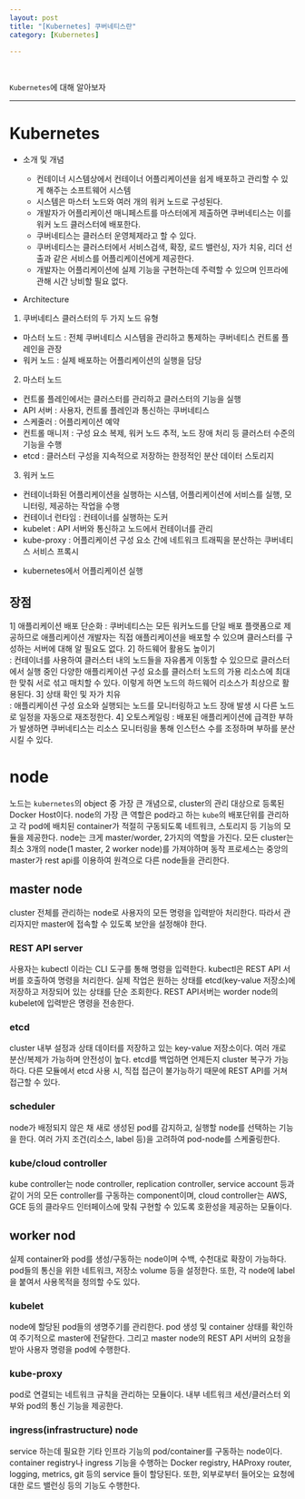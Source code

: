 ```yaml
---
layout: post
title: "[Kubernetes] 쿠버네티스란"
category: [Kubernetes]

---
```

<br>

`Kubernetes`에 대해 알아보자
<!-- more -->
 
<hr> 

# Kubernetes

* 소개 및 개념 
  * 컨테이너 시스템상에서 컨테이너 어플리케이션을 쉽게 배포하고 관리할 수 있게 해주는 소프트웨어 시스템
  * 시스템은 마스터 노드와 여러 개의 워커 노드로 구성된다.
  * 개발자가 어플리케이션 매니페스트를 마스터에게 제출하면 쿠버네티스는 이를 워커 노드 클러스터에 배포한다.
  * 쿠버네티스는 클러스터 운영체제라고 할 수 있다.
  * 쿠버네티스는 클러스터에서 서비스검색, 확장, 로드 밸런싱, 자가 치유, 리더 선출과 같은 서비스를 어플리케이션에게 제공한다.
  * 개발자는 어플리케이션에 실제 기능을 구현하는데 주력할 수 있으며 인프라에 관해 시간 낭비할 필요 없다.

* Architecture
1. 쿠버네티스 클러스터의 두 가지 노드 유형
- 마스터 노드 : 전체 쿠버네티스 시스템을 관리하고 통제하는 쿠버네티스 컨트롤 플레인을 관장
- 워커 노드 : 실제 배포하는 어플리케이션의 실행을 담당

2. 마스터 노드
- 컨트롤 플레인에서는 클러스터를 관리하고 클러스터의 기능을 실행
- API 서버 : 사용자, 컨트롤 플레인과 통신하는 쿠버네티스
- 스케줄러 : 어플리케이션 예약
- 컨트롤 매니저 : 구성 요소 복제, 워커 노드 추적, 노드 장애 처리 등 클러스터 수준의 기능을 수행
- etcd : 클러스터 구성을 지속적으로 저장하는 한정적인 분산 데이터 스토리지
  
3. 워커 노드
- 컨테이너화된 어플리케이션을 실행하는 시스템, 어플리케이션에 서비스를 실행, 모니터링, 제공하는 작업을 수행
- 컨테이너 런타임 : 컨테이너를 실행하는 도커
- kubelet : API 서버와 통신하고 노드에서 컨테이너를 관리
- kube-proxy : 어플리케이션 구성 요소 간에 네트워크 트래픽을 분산하는 쿠버네티스 서비스 프록시

* kubernetes에서 어플리케이션 실행


## 장점
1] 애플리케이션 배포 단순화 
: 쿠버네티스는 모든 워커노드를 단일 배포 플랫폼으로 제공하므로 애플리케이션 개발자는 직접 애플리케이션을 배포할 수 있으며 클러스터를 구성하는 서버에 대해 알 필요도 없다.
2] 하드웨어 활용도 높이기   
: 컨테이너를 사용하여 클러스터 내의 노드들을 자유롭게 이동할 수 있으므로 클러스터에서 실행 중인 다양한 애플리케이션 구성 요소를 클러스터 노드의 가용 리소스에 최대한 맞춰 서로 섞고 매치할 수 있다. 이렇게 하면 노드의 하드웨어 리소스가 최상으로 활용된다.
3] 상태 확인 및 자가 치유   
: 애플리케이션 구성 요소와 실행되는 노드를 모니터링하고 노드 장애 발생 시 다른 노드로 일정을 자동으로 재조정한다.
4] 오토스케일링
: 배포된 애플리케이션에 급격한 부하가 발생하면 쿠버네티스는 리소스 모니터링을 통해 인스턴스 수를 조정하며 부하를 분산시킬 수 있다.

# node
노드는 `kubernetes`의 object 중 가장 큰 개념으로, cluster의 관리 대상으로 등록된 Docker Host이다. node의 가장 큰 역할은 pod라고 하는 `kube`의 배포단위를 관리하고 각 pod에 배치된 container가 적절히 구동되도록 네트워크, 스토리지 등 기능의 모듈을 제공한다. node는 크게 master/worder, 2가지의 역할을 가진다. 모든 cluster는 최소 3개의 node(1 master, 2 worker node)를 가져야하며 동작 프로세스는 중앙의 master가 rest api를 이용하여 원격으로 다른 node들을 관리한다. 

## master node
cluster 전체를 관리하는 node로 사용자의 모든 명령을 입력받아 처리한다. 따라서 관리자지만 master에 접속할 수 있도록 보안을 설정해야 한다.

### REST API server
사용자는 kubectl 이라는 CLI 도구를 통해 명령을 입력한다. kubectl은 REST API 서버를 호출하여 명령을 처리한다. 실제 작업은 원하는 상태를 etcd(key-value 저장소)에 저장하고 저장되어 있는 상태를 단순 조회한다. REST API서버는 worder node의 kubelet에 입력받은 명령을 전송한다. 
  
### etcd
cluster 내부 설정과 상태 데이터를 저장하고 있는 key-value 저장소이다. 여러 개로 분산/복제가 가능하며 안전성이 높다. etcd를 백업하면 언제든지 cluster 복구가 가능하다. 다른 모듈에서 etcd 사용 시, 직접 접근이 불가능하기 때문에 REST API를 거쳐 접근할 수 있다.
 
### scheduler
node가 배정되지 않은 채 새로 생성된 pod를 감지하고, 실행할 node를 선택하는 기능을 한다. 여러 가지 조건(리소스, label 등)을 고려하여 pod-node를 스케줄링한다.

### kube/cloud controller
kube controller는 node controller, replication controller, service account 등과 같이 거의 모든 controller를 구동하는 component이며, cloud controller는 AWS, GCE 등의 클라우드 인터페이스에 맞춰 구현할 수 있도록 호환성을 제공하는 모듈이다.

## worker nod
실제 container와 pod를 생성/구동하는 node이며 수백, 수천대로 확장이 가능하다. pod들의 통신을 위한 네트워크, 저장소 volume 등을 설정한다. 또한, 각 node에 label을 붙여서 사용목적을 정의할 수도 있다.

### kubelet
node에 할당된 pod들의 생명주기를 관리한다. pod 생성 및 container 상태를 확인하여 주기적으로 master에 전달한다. 그리고 master node의 REST API 서버의 요청을 받아 사용자 명령을 pod에 수행한다.

### kube-proxy
pod로 연결되는 네트워크 규칙을 관리하는 모듈이다. 내부 네트워크 세션/클러스터 외부와 pod의 통신 기능을 제공한다. 

### ingress(infrastructure) node
service 하는데 필요한 기타 인프라 기능의 pod/container를 구동하는 node이다. container registry나 ingress 기능을 수행하는 Docker registry, HAProxy router, logging, metrics, git 등의 service 들이 할당된다. 또한, 외부로부터 들어오는 요청에 대한 로드 밸런싱 등의 기능도 수행한다.